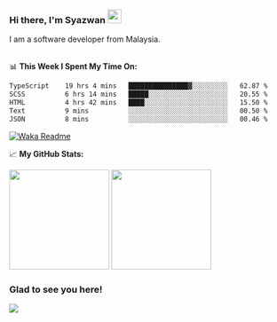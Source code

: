 ### Hi there, I'm Syazwan <img src="https://media.giphy.com/media/hvRJCLFzcasrR4ia7z/giphy.gif" width="25px">
I am a software developer from Malaysia.
<br/><br/>

📊 **This Week I Spent My Time On:**
<!--START_SECTION:waka-->

```txt
TypeScript    19 hrs 4 mins   ███████████████▓░░░░░░░░░   62.87 %
SCSS          6 hrs 14 mins   █████░░░░░░░░░░░░░░░░░░░░   20.55 %
HTML          4 hrs 42 mins   ████░░░░░░░░░░░░░░░░░░░░░   15.50 %
Text          9 mins          ░░░░░░░░░░░░░░░░░░░░░░░░░   00.50 %
JSON          8 mins          ░░░░░░░░░░░░░░░░░░░░░░░░░   00.46 %
```

<!--END_SECTION:waka-->
[![Waka Readme](https://github.com/syazwanz/syazwanz/actions/workflows/wakatime.yml/badge.svg)](https://github.com/syazwanz/syazwanz/actions/workflows/wakatime.yml)

📈 **My GitHub Stats:**

<p>
  <img height="180em" src="https://github-readme-stats.vercel.app/api?username=syazwanz&show_icons=true&hide_border=false&&count_private=true&include_all_commits=true" />
  <img height="180em" src="https://github-readme-stats.vercel.app/api/top-langs/?username=syazwanz&exclude_repo=KNN-Image-Classification&show_icons=true&hide_border=false&layout=compact&langs_count=8"/>
</p>

### Glad to see you here!
![](https://visitor-badge.glitch.me/badge?page_id=syazwanz.syazwanz)
